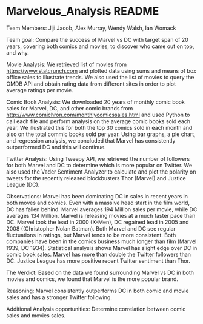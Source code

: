 # Marvelous_Analysis README

Team Members: Jiji Jacob, Alex Murray, Wendy Walsh, Ian Womack

Team goal: Compare the success of Marvel vs DC with target span of 20 years, covering both comics and movies, to discover who came out on top, and why. 

Movie Analysis:
We retrieved list of movies from https://www.statcrunch.com and plotted data using sums and means of box office sales to illustrate trends.  We also used the list of movies to query the OMDB API and obtain rating data from different sites in order to plot average ratings per movie.

Comic Book Analysis:
We downloaded 20 years of monthly comic book sales for Marvel, DC, and other comic brands from http://www.comichron.com/monthlycomicssales.html and used Python to call each file and perform analysis on the average comic books sold each year.  We illustrated this for both the top 30 comics sold in each month and also on the total commic books sold per year.  Using bar graphs, a pie chart, and regression analysis, we concluded that Marvel has consistently outperformed DC and this will continue.

Twitter Analysis:
Using Tweepy API, we retrieved the number of followers for both Marvel and DC to determine which is more popular on Twitter.  We also used the Vader Sentiment Analyzer to calculate and plot the polarity on  tweets for the recently released blockbusters Thor (Marvel) and Justice League (DC).

Observations:
Marvel has been dominating DC in sales in recent years in both moves and comics. 
Even with a massive head start in the film world, DC has fallen behind. 
Marvel averages 194 Million sales per movie, while DC averages 134 Million. 
Marvel is releasing movies at a much faster pace than DC. 
Marvel took the lead in 2000 (X-Men), DC regained lead in 2005 and 2008 ((Christopher Nolan Batman). 
Both Marvel and DC see regular fluctuations in ratings, but Marvel tends to be more consistent. 
Both companies have been in the comics business much longer than film (Marvel 1939, DC 1934). 
Statistical analysis shows Marvel has slight edge over DC in comic book sales. 
Marvel has more than double the Twitter followers than DC. 
Justice League has more positive recent Twitter sentiment than Thor.


The Verdict:
Based on the data we found surrounding Marvel vs DC in both movies and comics, we found that Marvel is the more popular brand.

Reasoning:
Marvel consistently outperforms DC in both comic and movie sales and has a stronger Twitter following.

Additional Analysis opportunities:
Determine correlation between comic sales and movies sales.  



